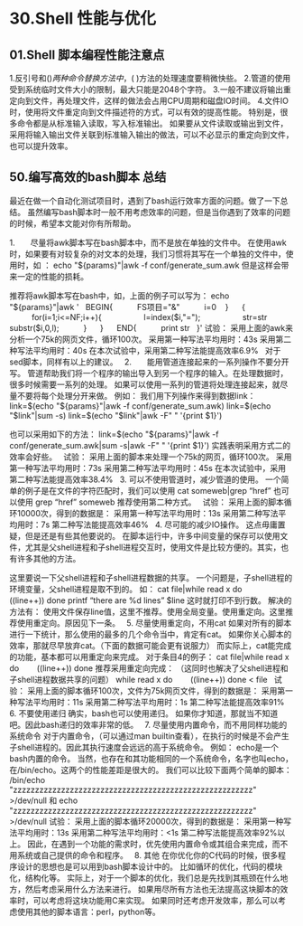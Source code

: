 # 30.Shell 性能与优化


## 01.Shell 脚本编程性能注意点

1.反引号和$( )两种命令替换方法中，$( )方法的处理速度要稍微快些。
2.管道的使用受到系统临时文件大小的限制，最大只能是2048个字符。
3.一般不建议将输出重定向到文件，再处理文件，这样的做法会占用CPU周期和磁盘IO时间。
4.文件IO时，使用将文件重定向到文件描述符的方式，可以有效的提高性能。
特别是，很多命令都是从标准输入读取，写入标准输出。
如果要从文件读取或输出到文件，采用将输入输出文件关联到标准输入输出的做法，可以不必显示的重定向到文件，也可以提升效率。


## 50.编写高效的bash脚本 总结

最近在做一个自动化测试项目时，遇到了bash运行效率方面的问题。做了一下总结。
虽然编写bash脚本时一般不用考虑效率的问题，但是当你遇到了效率的问题的时候，希望本文能对你有所帮助。

1.       尽量将awk脚本写在bash脚本中，而不是放在单独的文件中。
在使用awk时，如果要有对较复杂的对文本的处理，我们习惯将其写在一个单独的文件中，使用时，如 ：
echo "${params}"|awk -f conf/generate_sum.awk
但是这样会带来一定的性能的损耗。

推荐将awk脚本写在bash中，如，上面的例子可以写为：
echo "${params}"|awk '   BEGIN{
          FS项目="&"
          i=0 
  }   
  {   
          for(i=1;i<=NF;i++){
                  l=index($i,"=");
                  str=str substr($i,0,l);
          }   
  }   
  END{
          print str
  }'
试验：
采用上面的awk来分析一个75k的网页文件，循环100次。
采用第一种写法平均用时：43s
采用第二种写法平均用时：40s
在本次试验中，采用第二种写法能提高效率6.9%
 
对于sed脚本，同样有以上的建议。
 
2.       能用管道连接起来的一系列操作不要分开写。
管道帮助我们将一个程序的输出导入到另一个程序的输入。在处理数据时，很多时候需要一系列的处理。
如果可以使用一系列的管道将处理连接起来，就尽量不要将每个处理分开来做。
例如：
我们用下列操作来得到数据link：
link=$(echo "${params}"|awk -f conf/generate_sum.awk)
link=$(echo "$link"|sum -s)
link=$(echo "$link"|awk -F" " '{print $1}')

也可以采用如下的方法：
link=$(echo "${params}"|awk -f conf/generate_sum.awk|sum -s|awk -F" " '{print $1}')
实践表明采用方式二的效率会好些。
 
试验：
采用上面的脚本来处理一个75k的网页，循环100次。
采用第一种写法平均用时：73s
采用第二种写法平均用时：45s
在本次试验中，采用第二种写法能提高效率38.4%
 
3. 可以不使用管道时，减少管道的使用。
一个简单的例子是在文件的字符匹配时，我们可以使用
cat someweb|grep “href”
也可以使用
grep “href” someweb
推荐使用第二种方式。
 
试验：
采用上面的脚本循环10000次，得到的数据是：
采用第一种写法平均用时：13s
采用第二种写法平均用时：7s
第二种写法能提高效率46%
 
4. 尽可能的减少IO操作。
这点毋庸置疑，但是还是有些其他要说的。
在脚本运行中，许多中间变量的保存可以使用文件，尤其是父shell进程和子shell进程交互时，使用文件是比较方便的。其实，也有许多其他的方法。

这里要说一下父shell进程和子shell进程数据的共享。
一个问题是，子shell进程的环境变量，父shell进程是取不到的。
如：
cat file|while read x
do
       ((line++))
done
printf “there are %d lines” $line
这时就打印不到行数。
解决的方法有：
使用文件保存line值，这里不推荐。使用全局变量。使用重定向。这里推荐使用重定向。原因见下一条。
 
5. 尽量使用重定向，不用cat
如果对所有的脚本进行一下统计，那么使用的最多的几个命令当中，肯定有cat。
如果你关心脚本的效率，那就尽早放弃cat。（下面的数据可能会更有说服力）
而实际上，cat能完成的功能，基本都可以用重定向来完成。
对于条目4的例子：
cat file|while read x
do
       ((line++))
done
推荐采用重定向完成：
（这同时也解决了父shell进程和子shell进程数据共享的问题）
while read x
do
       ((line++))
done < file
 
试验：
采用上面的脚本循环100次，文件为75k网页文件，得到的数据是：
采用第一种写法平均用时：11s
采用第二种写法平均用时：1s
第二种写法能提高效率91%
 
6. 不要使用递归
确实，bash也可以使用递归。
如果你才知道，那就当不知道吧。因此bash递归的效率非常的低。
 
7. 尽量使用内置命令，而不用同样功能的系统命令
对于内置命令，（可以通过man builtin查看），在执行的时候是不会产生子shell进程的。因此其执行速度会远远的高于系统命令。
例如：
echo是一个bash内置的命令。
当然，也存在和其功能相同的一个系统命令，名字也叫echo，在/bin/echo。这两个的性能差距是很大的。
我们可以比较下面两个简单的脚本：
/bin/echo "zzzzzzzzzzzzzzzzzzzzzzzzzzzzzzzzzzzzzzzzzzzzzzzzzzzzzzz" >/dev/null
和
echo "zzzzzzzzzzzzzzzzzzzzzzzzzzzzzzzzzzzzzzzzzzzzzzzzzzzzzzz" >/dev/null
试验：
采用上面的脚本循环20000次，得到的数据是：
采用第一种写法平均用时：13s
采用第二种写法平均用时：<1s
第二种写法能提高效率92%以上。
因此，在遇到一个功能的需求时，优先使用内置命令或其组合来完成，而不用系统或自己提供的命令和程序。
 
8. 其他
在你优化你的C代码的时候，很多程序设计的思想也是可以用到bash脚本设计中的。
比如循环的优化，代码的模块化，结构化等。
实际上，对于一个脚本的优化，我们总是先找到其瓶颈在什么地方，然后考虑采用什么方法来进行。
如果用尽所有方法也无法提高这块脚本的效率时，可以考虑将这块功能用C来实现。
如果同时还考虑开发效率，那么可以考虑使用其他的脚本语言：perl，python等。
